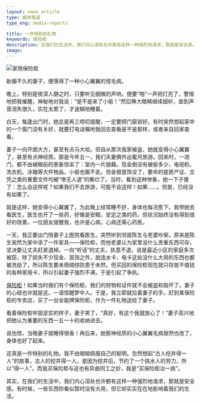 ```yaml
---
layout: news_article
type: 媒体报道
type_eng: media-reports

title: 一件特别的礼物
keywords: 保险柜
description: 在我们的生活中，我们内心深处也许都有这样一种强烈地渴求，那就是安全感。而全能保险柜不仅提升着我们的安全感，还能实实在在地影响着我们的生活。
image: 
---
```

![家用保险柜](http://www.qnnsafe.com/image-news/id034501.jpg)

新婚不久的妻子，便落得了一种小心翼翼的怪毛病。

晚上，特别是夜深人静之时，只要听见细微的声响，便要“啪”一声把灯亮了，警惕地把我催醒，神秘地对我说：“是不是来了小偷！”然后睁大眼睛继续细听，直到声音消失很久，实在太累了，才迷糊地睡着。

白天，每逢出门时，她总是再三唠叨提醒，一定要把门窗锁好。有时突然想起家中的一个窗门没有关好，就要打电话嘱咐我回去查看是不是那样，或者亲自回家查看。

妻子一向开朗大方，甚至有点马大哈。但自从那次我家被盗，她就变得小心翼翼了，甚至有点神经质。那是今年五一，我们夫妻俩外出蜜月旅游。回来时，一进门，都不由被眼前的景象惊呆了：室内一片狼藉。现金倒没有被偷多少，电视机、洗衣机、冰箱等大件物品，小偷也搬不走。但金银首饰没了，要命的是房产证、文凭之类的重要文件均被“惨无人道”的撕烂了。当时，看到这种惨象，她一下子傻了：怎么会这样呢？如果我们不去旅游，可能不会这样！如果……。但是，已经没有如果了。

就是这样，她变得小心翼翼了，为此晚上经常睡不好，身体也每况愈下。我带她去看医生，医生也开了一些药，好像是安眠、安定之类的药，但状况始终没有得到很好的改善。一位朋友提醒我，也许是心病，心病还需心药医。

一天，我正要出门陪妻子上医院看医生。突然听到邻居陈生与老婆吵架。原来是陈生突然为家中添了一件家具——保险柜，而他老婆认为家里没什么贵重东西可存，坚决要让丈夫赶紧退掉。一向“听话”的丈夫，执意不退，说是最近小区的家庭多次被窃，除了损失不少现金、首饰之外，就连水卡、电卡这些没什么大用的东西也都被洗劫了，所以陈生要未雨绸缪防患于未然。但买回的保险柜现在就只存放不值钱的各种家用卡，所以引起妻子强烈不满，于是引起了争执。

[保险柜](http://www.qnnsafe.com/)！如果当时我们有个保险柜，我们的财物和证件就不会被盗和毁坏了。妻子的心结也许就是这。一语惊醒梦中人。于是，我立即就拉着妻子的手，赶到某保险柜的专卖店，买了一台全能牌保险柜，作为一件礼物送给了妻子。

看着保险柜牢固坚实的样子，妻子笑了，“真好，有这个我就放心了！”妻子高兴地把她认为重要的东西一五一十的收纳进去。

说也怪，当晚妻子就睡得很香！再后来，她那神经质的小心翼翼毛病居然也改了，身体也好了起来。

这真是一件特别的礼物。我不由暗暗佩服自己的聪明。忽然想起“古人挖井得一人”的故事，古人的挖井得一人，是因为挖井后，节约了一个挑水人的劳力，所以“得一人”。而我买保险柜与这也有异曲同工之妙，我是“买保险柜治一病”。

其实，在我们的生活中，我们内心深处也许都有这样一种强烈地渴求，那就是安全感。有时候，一些东西你看似暂时没有大用，但它却实实在在地影响着我们的生活。
